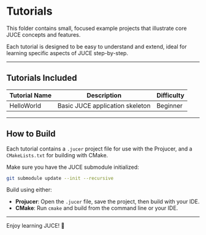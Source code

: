 # Tutorials

This folder contains small, focused example projects that illustrate core JUCE concepts and features.

Each tutorial is designed to be easy to understand and extend, ideal for learning specific aspects of JUCE step-by-step.

---

## Tutorials Included

| Tutorial Name  | Description                        | Difficulty |
| -------------- | -------------------------------- | ---------- |
| HelloWorld     | Basic JUCE application skeleton  | Beginner   |

---

## How to Build

Each tutorial contains a `.jucer` project file for use with the Projucer, and a `CMakeLists.txt` for building with CMake.

Make sure you have the JUCE submodule initialized:

```bash
git submodule update --init --recursive
```

Build using either:

- **Projucer**: Open the `.jucer` file, save the project, then build with your IDE.
- **CMake**: Run `cmake` and build from the command line or your IDE.

---

Enjoy learning JUCE! 🚀

